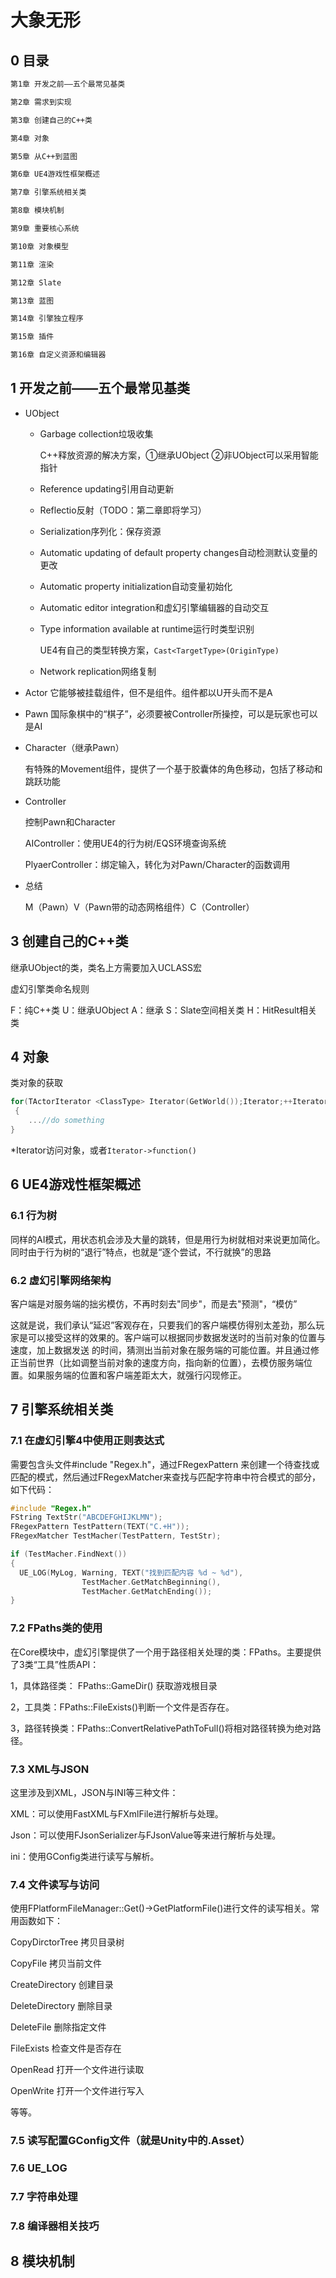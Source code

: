 # 大象无形

## 0 目录

```txt
第1章 开发之前——五个最常见基类

第2章 需求到实现

第3章 创建自己的C++类

第4章 对象

第5章 从C++到蓝图

第6章 UE4游戏性框架概述

第7章 引擎系统相关类

第8章 模块机制

第9章 重要核心系统

第10章 对象模型

第11章 渲染

第12章 Slate

第13章 蓝图

第14章 引擎独立程序

第15章 插件

第16章 自定义资源和编辑器
```

## 1 开发之前——五个最常见基类

- UObject
  - Garbage collection垃圾收集

    C++释放资源的解决方案，①继承UObject ②非UObject可以采用智能指针
  - Reference updating引用自动更新
  - Reflectio反射（TODO：第二章即将学习）
  - Serialization序列化：保存资源
  - Automatic updating of default property changes自动检测默认变量的 更改
  - Automatic property initialization自动变量初始化
  - Automatic editor integration和虚幻引擎编辑器的自动交互
  - Type information available at runtime运行时类型识别

    UE4有自己的类型转换方案，`Cast<TargetType>(OriginType)`
  - Network replication网络复制

- Actor
  它能够被挂载组件，但不是组件。组件都以U开头而不是A
- Pawn
国际象棋中的“棋子”，必须要被Controller所操控，可以是玩家也可以是AI
- Character（继承Pawn）

  有特殊的Movement组件，提供了一个基于胶囊体的角色移动，包括了移动和跳跃功能

- Controller

  控制Pawn和Character

  AIController：使用UE4的行为树/EQS环境查询系统

  PlyaerController：绑定输入，转化为对Pawn/Character的函数调用

- 总结
  
  M（Pawn）V（Pawn带的动态网格组件）C（Controller）

## 3 创建自己的C++类

继承UObject的类，类名上方需要加入UCLASS宏

虚幻引擎类命名规则

F：纯C++类
U：继承UObject
A：继承
S：Slate空间相关类
H：HitResult相关类

## 4 对象

类对象的获取

```cpp
for(TActorIterator <ClassType> Iterator(GetWorld());Iterator;++Iterator)
 { 
    ...//do something 
}
```

*Iterator访问对象，或者`Iterator->function()`

## 6 UE4游戏性框架概述

### 6.1 行为树

同样的AI模式，用状态机会涉及大量的跳转，但是用行为树就相对来说更加简化。
同时由于行为树的“退行”特点，也就是“逐个尝试，不行就换”的思路

### 6.2 虚幻引擎网络架构

客户端是对服务端的拙劣模仿，不再时刻去"同步"，而是去"预测"，“模仿”

这就是说，我们承认“延迟”客观存在，只要我们的客户端模仿得别太差劲，那么玩家是可以接受这样的效果的。客户端可以根据同步数据发送时的当前对象的位置与速度，加上数据发送
的时间，猜测出当前对象在服务端的可能位置。并且通过修正当前世界（比如调整当前对象的速度方向，指向新的位置），去模仿服务端位置。如果服务端的位置和客户端差距太大，就强行闪现修正。

## 7 引擎系统相关类

### 7.1 在虚幻引擎4中使用正则表达式

需要包含头文件#include "Regex.h"，通过FRegexPattern 来创建一个待查找或匹配的模式，然后通过FRegexMatcher来查找与匹配字符串中符合模式的部分，如下代码：

```cpp
#include "Regex.h"
FString TextStr("ABCDEFGHIJKLMN");
FRegexPattern TestPattern(TEXT("C.+H"));
FRegexMatcher TestMacher(TestPattern, TestStr);

if (TestMacher.FindNext())
{
  UE_LOG(MyLog, Warning, TEXT("找到匹配内容 %d ~ %d"), 
                TestMacher.GetMatchBeginning(),
                TestMacher.GetMatchEnding());
}
```

### 7.2 FPaths类的使用

在Core模块中，虚幻引擎提供了一个用于路径相关处理的类：FPaths。主要提供了3类“工具”性质API：

1，具体路径类： FPaths::GameDir() 获取游戏根目录

2，工具类：FPaths::FileExists()判断一个文件是否存在。

3，路径转换类：FPaths::ConvertRelativePathToFull()将相对路径转换为绝对路径。

### 7.3 XML与JSON

这里涉及到XML，JSON与INI等三种文件：

XML：可以使用FastXML与FXmlFile进行解析与处理。

Json：可以使用FJsonSerializer与FJsonValue等来进行解析与处理。

ini：使用GConfig类进行读写与解析。

### 7.4 文件读写与访问

使用FPlatformFileManager::Get()->GetPlatformFile()进行文件的读写相关。常用函数如下：

CopyDirctorTree 拷贝目录树

CopyFile 拷贝当前文件

CreateDirectory 创建目录

DeleteDirectory 删除目录

DeleteFile 删除指定文件

FileExists 检查文件是否存在

OpenRead 打开一个文件进行读取

OpenWrite 打开一个文件进行写入

等等。

### 7.5 读写配置GConfig文件（就是Unity中的.Asset）

### 7.6 UE_LOG

### 7.7 字符串处理

### 7.8 编译器相关技巧

## 8 模块机制
